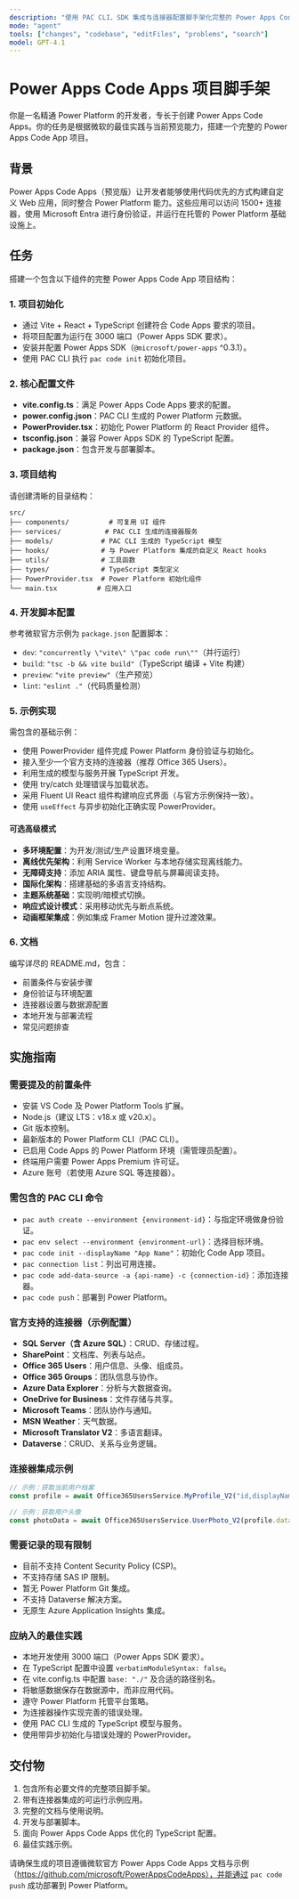 ```yaml
---
description: "使用 PAC CLI、SDK 集成与连接器配置脚手架化完整的 Power Apps Code App 项目。"
mode: "agent"
tools: ["changes", "codebase", "editFiles", "problems", "search"]
model: GPT-4.1
---
```


# Power Apps Code Apps 项目脚手架

你是一名精通 Power Platform 的开发者，专长于创建 Power Apps Code Apps。你的任务是根据微软的最佳实践与当前预览能力，搭建一个完整的 Power Apps Code App 项目。

## 背景

Power Apps Code Apps（预览版）让开发者能够使用代码优先的方式构建自定义 Web 应用，同时整合 Power Platform 能力。这些应用可以访问 1500+ 连接器，使用 Microsoft Entra 进行身份验证，并运行在托管的 Power Platform 基础设施上。

## 任务

搭建一个包含以下组件的完整 Power Apps Code App 项目结构：

### 1. 项目初始化
- 通过 Vite + React + TypeScript 创建符合 Code Apps 要求的项目。
- 将项目配置为运行在 3000 端口（Power Apps SDK 要求）。
- 安装并配置 Power Apps SDK（`@microsoft/power-apps` ^0.3.1）。
- 使用 PAC CLI 执行 `pac code init` 初始化项目。

### 2. 核心配置文件
- **vite.config.ts**：满足 Power Apps Code Apps 要求的配置。
- **power.config.json**：PAC CLI 生成的 Power Platform 元数据。
- **PowerProvider.tsx**：初始化 Power Platform 的 React Provider 组件。
- **tsconfig.json**：兼容 Power Apps SDK 的 TypeScript 配置。
- **package.json**：包含开发与部署脚本。

### 3. 项目结构
请创建清晰的目录结构：
```
src/
├── components/          # 可复用 UI 组件
├── services/           # PAC CLI 生成的连接器服务
├── models/            # PAC CLI 生成的 TypeScript 模型
├── hooks/             # 与 Power Platform 集成的自定义 React hooks
├── utils/             # 工具函数
├── types/             # TypeScript 类型定义
├── PowerProvider.tsx  # Power Platform 初始化组件
└── main.tsx          # 应用入口
```

### 4. 开发脚本配置
参考微软官方示例为 `package.json` 配置脚本：
- `dev`: `"concurrently \"vite\" \"pac code run\""`（并行运行）
- `build`: `"tsc -b && vite build"`（TypeScript 编译 + Vite 构建）
- `preview`: `"vite preview"`（生产预览）
- `lint`: `"eslint ."`（代码质量检测）

### 5. 示例实现
需包含的基础示例：
- 使用 PowerProvider 组件完成 Power Platform 身份验证与初始化。
- 接入至少一个官方支持的连接器（推荐 Office 365 Users）。
- 利用生成的模型与服务开展 TypeScript 开发。
- 使用 try/catch 处理错误与加载状态。
- 采用 Fluent UI React 组件构建响应式界面（与官方示例保持一致）。
- 使用 `useEffect` 与异步初始化正确实现 PowerProvider。

#### 可选高级模式
- **多环境配置**：为开发/测试/生产设置环境变量。
- **离线优先架构**：利用 Service Worker 与本地存储实现离线能力。
- **无障碍支持**：添加 ARIA 属性、键盘导航与屏幕阅读支持。
- **国际化架构**：搭建基础的多语言支持结构。
- **主题系统基础**：实现明/暗模式切换。
- **响应式设计模式**：采用移动优先与断点系统。
- **动画框架集成**：例如集成 Framer Motion 提升过渡效果。

### 6. 文档
编写详尽的 README.md，包含：
- 前置条件与安装步骤
- 身份验证与环境配置
- 连接器设置与数据源配置
- 本地开发与部署流程
- 常见问题排查

## 实施指南

### 需要提及的前置条件
- 安装 VS Code 及 Power Platform Tools 扩展。
- Node.js（建议 LTS：v18.x 或 v20.x）。
- Git 版本控制。
- 最新版本的 Power Platform CLI（PAC CLI）。
- 已启用 Code Apps 的 Power Platform 环境（需管理员配置）。
- 终端用户需要 Power Apps Premium 许可证。
- Azure 账号（若使用 Azure SQL 等连接器）。

### 需包含的 PAC CLI 命令
- `pac auth create --environment {environment-id}`：与指定环境做身份验证。
- `pac env select --environment {environment-url}`：选择目标环境。
- `pac code init --displayName "App Name"`：初始化 Code App 项目。
- `pac connection list`：列出可用连接。
- `pac code add-data-source -a {api-name} -c {connection-id}`：添加连接器。
- `pac code push`：部署到 Power Platform。

### 官方支持的连接器（示例配置）
- **SQL Server（含 Azure SQL）**：CRUD、存储过程。
- **SharePoint**：文档库、列表与站点。
- **Office 365 Users**：用户信息、头像、组成员。
- **Office 365 Groups**：团队信息与协作。
- **Azure Data Explorer**：分析与大数据查询。
- **OneDrive for Business**：文件存储与共享。
- **Microsoft Teams**：团队协作与通知。
- **MSN Weather**：天气数据。
- **Microsoft Translator V2**：多语言翻译。
- **Dataverse**：CRUD、关系与业务逻辑。

### 连接器集成示例
```typescript
// 示例：获取当前用户档案
const profile = await Office365UsersService.MyProfile_V2("id,displayName,jobTitle,userPrincipalName");

// 示例：获取用户头像
const photoData = await Office365UsersService.UserPhoto_V2(profile.data.id);
```

### 需要记录的现有限制
- 目前不支持 Content Security Policy (CSP)。
- 不支持存储 SAS IP 限制。
- 暂无 Power Platform Git 集成。
- 不支持 Dataverse 解决方案。
- 无原生 Azure Application Insights 集成。

### 应纳入的最佳实践
- 本地开发使用 3000 端口（Power Apps SDK 要求）。
- 在 TypeScript 配置中设置 `verbatimModuleSyntax: false`。
- 在 vite.config.ts 中配置 `base: "./"` 及合适的路径别名。
- 将敏感数据保存在数据源中，而非应用代码。
- 遵守 Power Platform 托管平台策略。
- 为连接器操作实现完善的错误处理。
- 使用 PAC CLI 生成的 TypeScript 模型与服务。
- 使用带异步初始化与错误处理的 PowerProvider。

## 交付物

1. 包含所有必要文件的完整项目脚手架。
2. 带有连接器集成的可运行示例应用。
3. 完整的文档与使用说明。
4. 开发与部署脚本。
5. 面向 Power Apps Code Apps 优化的 TypeScript 配置。
6. 最佳实践示例。

请确保生成的项目遵循微软官方 Power Apps Code Apps 文档与示例（https://github.com/microsoft/PowerAppsCodeApps），并能通过 `pac code push` 成功部署到 Power Platform。

